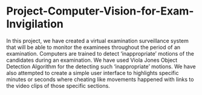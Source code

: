 # Project-Computer-Vision-for-Exam-Invigilation
In this project, we have created a virtual examination surveillance system that will be able to monitor the examinees throughout the period of an examination. Computers are trained to detect ‘inappropriate’ motions of the candidates during an examination. We have used Viola Jones Object Detection Algorithm for the detecting such ‘inappropriate’ motions. We have also attempted to create a simple user interface to highlights specific minutes or seconds where cheating like movements happened with links to the video clips of those specific sections. 
